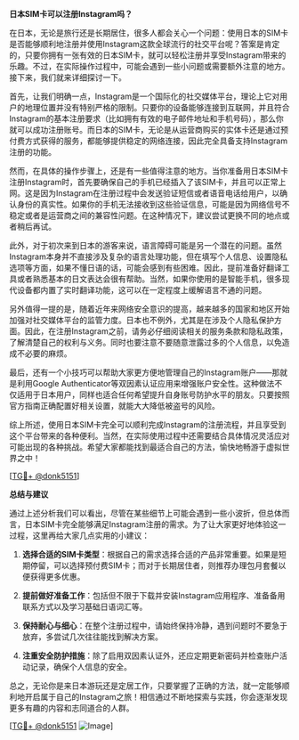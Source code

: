 **日本SIM卡可以注册Instagram吗？**

在日本，无论是旅行还是长期居住，很多人都会关心一个问题：使用日本的SIM卡是否能够顺利地注册并使用Instagram这款全球流行的社交平台呢？答案是肯定的，只要你拥有一张有效的日本SIM卡，就可以轻松注册并享受Instagram带来的乐趣。不过，在实际操作过程中，可能会遇到一些小问题或需要额外注意的地方。接下来，我们就来详细探讨一下。

首先，让我们明确一点，Instagram是一个国际化的社交媒体平台，理论上它对用户的地理位置并没有特别严格的限制。只要你的设备能够连接到互联网，并且符合Instagram的基本注册要求（比如拥有有效的电子邮件地址和手机号码），那么你就可以成功注册账号。而日本的SIM卡，无论是从运营商购买的实体卡还是通过预付费方式获得的服务，都能够提供稳定的网络连接，因此完全具备支持Instagram注册的功能。

然而，在具体的操作步骤上，还是有一些值得注意的地方。当你准备用日本SIM卡注册Instagram时，首先要确保自己的手机已经插入了该SIM卡，并且可以正常上网。这是因为Instagram在注册过程中会发送验证短信或者语音电话给用户，以确认身份的真实性。如果你的手机无法接收到这些验证信息，可能是因为网络信号不稳定或者是运营商之间的兼容性问题。在这种情况下，建议尝试更换不同的地点或者稍后再试。

此外，对于初次来到日本的游客来说，语言障碍可能是另一个潜在的问题。虽然Instagram本身并不直接涉及复杂的语言处理功能，但在填写个人信息、设置隐私选项等方面，如果不懂日语的话，可能会感到有些困难。因此，提前准备好翻译工具或者熟悉基本的日文表达会很有帮助。当然，如果你使用的是智能手机，很多现代设备都内置了实时翻译功能，这可以在一定程度上缓解语言不通的问题。

另外值得一提的是，随着近年来网络安全意识的提高，越来越多的国家和地区开始加强对社交媒体平台的监管力度。日本也不例外，尤其是在涉及个人隐私保护方面。因此，在注册Instagram之前，请务必仔细阅读相关的服务条款和隐私政策，了解清楚自己的权利与义务。同时也要注意不要随意泄露过多的个人信息，以免造成不必要的麻烦。

最后，还有一个小技巧可以帮助大家更方便地管理自己的Instagram账户——那就是利用Google Authenticator等双因素认证应用来增强账户安全性。这种做法不仅适用于日本用户，同样也适合任何希望提升自身账号防护水平的朋友。只要按照官方指南正确配置好相关设置，就能大大降低被盗号的风险。

综上所述，使用日本SIM卡完全可以顺利完成Instagram的注册流程，并且享受到这个平台带来的各种便利。当然，在实际使用过程中还需要结合具体情况灵活应对可能出现的各种挑战。希望大家都能找到最适合自己的方法，愉快地畅游于虚拟世界之中！

[[TG💪+ @donk5151](https://t.me/s/donk5151)]

**总结与建议**

通过上述分析我们可以看出，尽管在某些细节上可能会遇到一些小波折，但总体而言，日本SIM卡完全能够满足Instagram注册的需求。为了让大家更好地体验这一过程，这里再给大家几点实用的小建议：

1. **选择合适的SIM卡类型**：根据自己的需求选择合适的产品非常重要。如果是短期停留，可以选择预付费SIM卡；而对于长期居住者，则推荐办理包月套餐以便获得更多优惠。

2. **提前做好准备工作**：包括但不限于下载并安装Instagram应用程序、准备备用联系方式以及学习基础日语词汇等。

3. **保持耐心与细心**：在整个注册过程中，请始终保持冷静，遇到问题时不要急于放弃，多尝试几次往往能找到解决方案。

4. **注重安全防护措施**：除了启用双因素认证外，还应定期更新密码并检查账户活动记录，确保个人信息的安全。

总之，无论你是来日本游玩还是定居工作，只要掌握了正确的方法，就一定能够顺利地开启属于自己的Instagram之旅！相信通过不断地探索与实践，你会逐渐发现更多有趣的内容和志同道合的人群。

[[TG💪+ @donk5151](https://t.me/s/donk5151) ![Image](https://i.postimg.cc/rwNCRYN7/Snipaste-2025-04-30-17-27-05.png)]